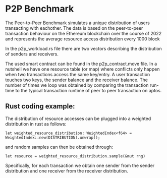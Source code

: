 # P2P Benchmark

The Peer-to-Peer Benchmark simulates a unique distribution of users transacting with eachother.
The data is based on the peer-to-peer transaction behaviour on the Ethereum blockchain over the course of 2022 and represents the average resource access distribution every 1000 block

In the p2p_workload.rs file there are two vectors describing the distribution of senders and receivers.

The used smart contract can be found in the p2p_contract.move file.
In a nutshell we have one resource table (or map) where conflicts only happen when two transactions access the same key/entry.
A user transaction touches two keys, the sender balance and the receiver balance.
The number of times we loop was obtained by comparing the transaction run-time to the typical transaction runtime of peer to peer transaction on aptos.


## Rust coding example:

The distribution of resource accesses can be plugged into a weighted distribution in rust as follows:

    let weighted_resource_distribution: WeightedIndex<f64> = WeightedIndex::new(DISTRIBUTION).unwrap();

and random samples can then be obtained through:

    let resource = weighted_resource_distribution.sample(&mut rng)

Specifically, for each transaction we obtain one sender from the sender distribution and one receiver from the receiver distribution.
